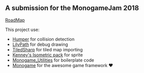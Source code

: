 ## A submission for the MonogameJam 2018

[RoadMap](https://trello.com/b/Dw7cfkYK/timeisup)

This project use:
- [Humper](https://github.com/aloisdeniel/Humper) for collision detection
- [LilyPath](https://github.com/jaquadro/LilyPath) for debug drawing
- [TiledSharp](https://github.com/marshallward/TiledSharp) for tiled map importing
- [Kenney's Isometric pack](https://kenney.nl/) for sprite
- [Monogame_Utilities](https://github.com/Kahdeg-15520487/Monogame_Utilities) for boilerplate code
- [Monogame](https://github.com/MonoGame/MonoGame) for the awesome game framework :heart:
